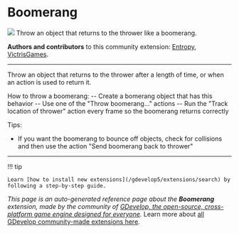 # Boomerang

<img src="https://resources.gdevelop-app.com/assets/Icons/boomerang.svg" class="extension-icon"></img>
Throw an object that returns to the thrower like a boomerang.

**Authors and contributors** to this community extension: [Entropy](https://gd.games/Entropy), [VictrisGames](https://gd.games/VictrisGames).

---

Throw an object that returns to the thrower after a length of time, or when an action is used to return it.

How to throw a boomerang: 
-- Create a bomerang object that has this behavior
-- Use one of the "Throw boomerang..." actions
-- Run the "Track location of thrower" action every frame so the boomerang returns correctly

Tips:
- If you want the boomerang to bounce off objects, check for collisions and then use the action "Send boomerang back to thrower"

---

!!! tip

    Learn [how to install new extensions](/gdevelop5/extensions/search) by following a step-by-step guide.

*This page is an auto-generated reference page about the **Boomerang** extension, made by the community of [GDevelop, the open-source, cross-platform game engine designed for everyone](https://gdevelop.io/).* Learn more about [all GDevelop community-made extensions here](/gdevelop5/extensions).